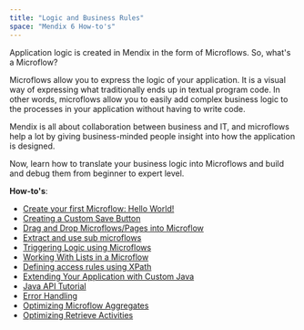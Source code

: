 ```yaml
---
title: "Logic and Business Rules"
space: "Mendix 6 How-to's"
---
```

Application logic is created in Mendix in the form of Microflows. So, what's a Microflow?

Microflows allow you to express the logic of your application. It is a visual way of expressing what traditionally ends up in textual program code. In other words, microflows allow you to easily add complex business logic to the processes in your application without having to write code.

Mendix is all about collaboration between business and IT, and microflows help a lot by giving business-minded people insight into how the application is designed.

Now, learn how to translate your business logic into Microflows and build and debug them from beginner to expert level.

**How-to's**:

*   [Create your first Microflow: Hello World!](Create+your+first+Microflow+Hello+World)
*   [Creating a Custom Save Button](Create+a+Custom+Save+Button)
*   [Drag and Drop Microflows/Pages into Microflow](Drag+Microflows+and+Pages+into+a+Microflow)
*   [Extract and use sub microflows](Extract+and+use+sub+microflows)
*   [Triggering Logic using Microflows](Triggering+Logic+using+Microflows)
*   [Working With Lists in a Microflow](Working+With+Lists+in+a+Microflow)
*   [Defining access rules using XPath](Define+Access+Rules+Using+XPath)
*   [Extending Your Application with Custom Java](Extending+Your+Application+with+Custom+Java)
*   [Java API Tutorial](Java+API+Tutorial)
*   [Error Handling](Set+Up+Error+Handling)
*   [Optimizing Microflow Aggregates](Optimizing+Microflow+Aggregates)
*   [Optimizing Retrieve Activities](Optimizing+Retrieve+Activities)
